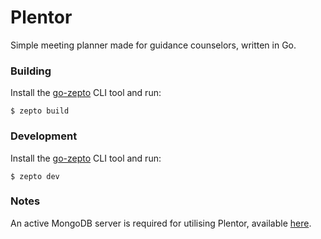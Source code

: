 # Plentor

Simple meeting planner made for guidance counselors, written in Go.

### Building

Install the [go-zepto](https://github.com/go-zepto/zepto) CLI tool and run:

`
$ zepto build
`

### Development

Install the [go-zepto](https://github.com/go-zepto/zepto) CLI tool and run:

`
$ zepto dev
`

### Notes

An active MongoDB server is required for utilising Plentor, available [here](https://www.mongodb.com/try/download/community).